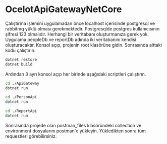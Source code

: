 # OcelotApiGatewayNetCore

Çalıştırma işlemini uygulamadan önce localhost içerisinde postgresql ve rabbitmq yüklü olması gerekmektedir.
Postgresqlde postgres kullanıcısının şifresi 123 olmalıdır. Herhangi bir veritabanı oluşturmanıza gerek yok. Uygulama peopleDb ve reportDb adında iki veritabanını kendisi oluşturacaktır.
Konsol açıp, projenin root klasörüne gidin. Sonrasında alttaki kodu çalıştırın.

```bash
dotnet restore
dotnet build
```

Ardından 3 ayrı konsol açıp her birinde aşağıdaki scriptleri çalıştırın.

```bash
cd ./ApiGateway
dotnet run
```

```bash
cd ./PersonApi
dotnet run
```

```bash
cd ./ReportApi
dotnet run
```

Sonrasında projede olan postman_files klasöründeki collection ve environment dosyalarını postman'e yükleyin.
Yükledikten sonra tüm requestleri görebilirsiniz.
